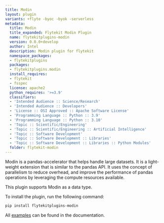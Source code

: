 ```yaml
---
title: Modin
layout: plugin
variants: +flyte -byoc -byok -serverless
metadata:
  title: Modin
  title_expanded: Flytekit Modin Plugin
  name: flytekitplugins-modin
  version: 0.0.0+develop
  author: Intel
  description: Modin plugin for flytekit
  namespace_packages:
  - flytekitplugins
  packages:
  - flytekitplugins.modin
  install_requires:
  - flytekit
  - fsspec
  license: apache2
  python_requires: '>=3.9'
  classifiers:
  - 'Intended Audience :: Science/Research'
  - 'Intended Audience :: Developers'
  - 'License :: OSI Approved :: Apache Software License'
  - 'Programming Language :: Python :: 3.9'
  - 'Programming Language :: Python :: 3.10'
  - 'Topic :: Scientific/Engineering'
  - 'Topic :: Scientific/Engineering :: Artificial Intelligence'
  - 'Topic :: Software Development'
  - 'Topic :: Software Development :: Libraries'
  - 'Topic :: Software Development :: Libraries :: Python Modules'
  folder: flytekit-modin
---
```



Modin is a pandas-accelerator that helps handle large datasets. It is a light-weight extension that is similar to the pandas API. It uses the concept of parallelism to reduce overhead, and improve the performance of pandas operations by leveraging the compute resources available.

This plugin supports Modin as a data type.

To install the plugin, run the following command:

```bash
pip install flytekitplugins-modin
```

All [examples](https://docs.flyte.org/en/latest/flytesnacks/examples/modin_plugin/index.html) can be found in the documentation.
